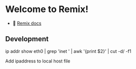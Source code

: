 # Welcome to Remix!

- 📖 [Remix docs](https://remix.run/docs)

## Development

ip addr show eth0 | grep 'inet ' | awk '{print $2}' | cut -d/ -f1

Add ipaddress to local host file